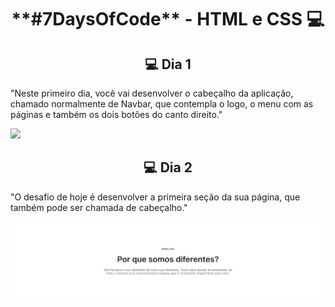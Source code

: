 <h1 style="text-align:center;">**#7DaysOfCode** - HTML e CSS  💻</h1>

<h2 style="text-align:center;" > 💻 Dia 1 </h2>

<p> "Neste primeiro dia, você vai desenvolver o cabeçalho da aplicação, chamado normalmente de Navbar, que contempla o logo, o menu com as páginas e também os dois botões do canto direito."</p>

<img src="./readme/cabeçalho-topo.jpg"> 

<h2 style="text-align:center;" > 💻 Dia 2 </h2>

<p>"O desafio de hoje é desenvolver a primeira seção da sua página, que também pode ser chamada de cabeçalho."</p>

<img src="./readme/cabeçalho.jpg"> 

